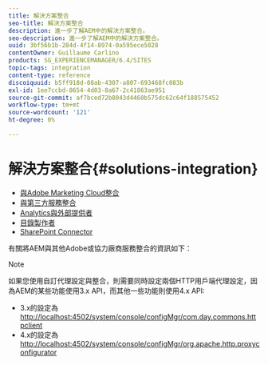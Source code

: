 ```yaml
---
title: 解決方案整合
seo-title: 解決方案整合
description: 進一步了解AEM中的解決方案整合。
seo-description: 進一步了解AEM中的解決方案整合。
uuid: 3bf56b1b-284d-4f14-8974-0a595ece5028
contentOwner: Guillaume Carlino
products: SG_EXPERIENCEMANAGER/6.4/SITES
topic-tags: integration
content-type: reference
discoiquuid: b5ff918d-08ab-4307-a807-693468fc083b
exl-id: 1ee7ccbd-8654-4d03-8a67-2c41863ae951
source-git-commit: af7bced72b8043d4460b575dc62c64f188575452
workflow-type: tm+mt
source-wordcount: '121'
ht-degree: 0%

---
```


# 解決方案整合{#solutions-integration}

* [與Adobe Marketing Cloud整合](/help/sites-administering/marketing-cloud.md)
* [與第三方服務整合](/help/sites-administering/third-party-services.md)
* [Analytics與外部提供者](/help/sites-administering/external-providers.md)
* [目錄製作者](/help/sites-administering/catalog-producer.md)
* [SharePoint Connector](/help/sites-administering/sharepoint-connector.md)

有關將AEM與其他Adobe或協力廠商服務整合的資訊如下：

>[!NOTE]
>
>如果您使用自訂代理設定與整合，則需要同時設定兩個HTTP用戶端代理設定，因為AEM的某些功能使用3.x API，而其他一些功能則使用4.x API:
>
>* 3.x的設定為[http://localhost:4502/system/console/configMgr/com.day.commons.httpclient](http://localhost:4502/system/console/configMgr/com.day.commons.httpclient)
>* 4.x的設定為[http://localhost:4502/system/console/configMgr/org.apache.http.proxyconfigurator](http://localhost:4502/system/console/configMgr/org.apache.http.proxyconfigurator)
>


